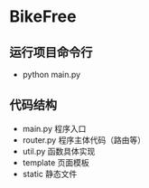 # BikeFree

## 运行项目命令行

* python main.py

## 代码结构

* main.py   程序入口
* router.py 程序主体代码（路由等）
* util.py   函数具体实现
* template  页面模板
* static    静态文件
